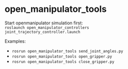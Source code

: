 # open_manipulator_tools

Start openmanipulator simulation first:  
`roslaunch open_manipulator_controllers joint_trajectory_controller.launch`

Examples:  
- `rosrun open_manipulator_tools send_joint_angles.py`
- `rosrun open_manipulator_tools open_gripper.py`
- `rosrun open_manipulator_tools close_gripper.py`